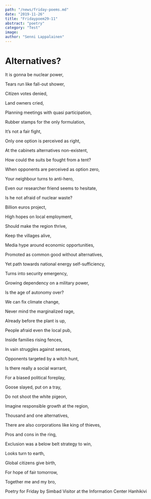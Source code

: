 ```yaml
---
path: "/news/friday-poems.md"
date: "2019-11-26"
title: "Fridaypoem29-11"
abstract: "poetry"
category: "Test"
image: 
author: "Senni Lappalainen"
---
```


# Alternatives?

It is gonna be nuclear power,

Tears run like fall-out shower,

Citizen votes denied,

Land owners cried,

Planning meetings with quasi participation,

Rubber stamps for the only formulation,

It’s not a fair fight,

Only one option is perceived as right,

At the cabinets alternatives non-existent,

How could the suits be fought from a tent?

When opponents are perceived as option zero,

Your neighbour turns to anti-hero,

Even our researcher friend seems to hesitate,

Is he not afraid of nuclear waste?

 

Billion euros project,

High hopes on local employment,

Should make the region thrive,

Keep the villages alive,

Media hype around economic opportunities,

Promoted as common good without alternatives,

Yet path towards national energy self-sufficiency,

Turns into security emergency,

Growing dependency on a military power,

Is the age of autonomy over?

 

We can fix climate change,

Never mind the marginalized rage,

Already before the plant is up,

People afraid even the local pub,

Inside families rising fences,

In vain struggles against senses,

Opponents targeted by a witch hunt,

Is there really a social warrant,

For a biased political foreplay,

Goose slayed, put on a tray,

 

Do not shoot the white pigeon,

Imagine responsible growth at the region,

Thousand and one alternatives,

There are also corporations like king of thieves,

Pros and cons in the ring,

Exclusion was a below belt strategy to win,

Looks turn to earth,

Global citizens give birth,

For hope of fair tomorrow,

Together me and my bro,


Poetry for Friday by
Simbad
Visitor at the Information Center Hanhikivi  

